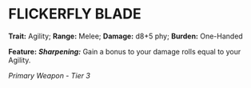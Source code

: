 ﻿---
tags:
  - Item
  - Weapon
name: 'FLICKERFLY BLADE'
trait: 'Agility'
range: 'Melee'
damage: 'd8+5 phy'
burden: 'One-Handed'
feat_name: 'Sharpening'
feat_text: 'Gain a bonus to your damage rolls equal to your Agility.'
primary_or_secondary: 'Primary Weapon'
tier: 3
---

# FLICKERFLY BLADE

**Trait:** Agility; **Range:** Melee; **Damage:** d8+5 phy; **Burden:** One-Handed

**Feature:** ***Sharpening:*** Gain a bonus to your damage rolls equal to your Agility.

*Primary Weapon - Tier 3*
